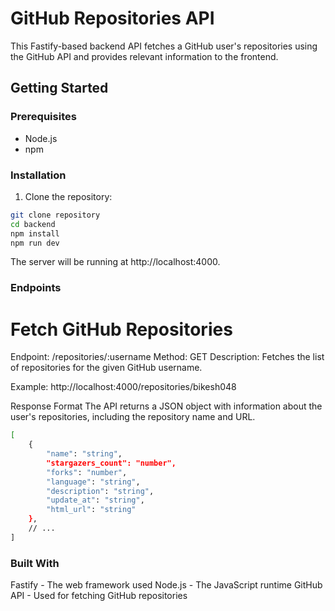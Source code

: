 # GitHub Repositories API

This Fastify-based backend API fetches a GitHub user's repositories using the GitHub API and provides relevant information to the frontend.

## Getting Started

### Prerequisites

- Node.js
- npm

### Installation

1. Clone the repository:

```bash
git clone repository
cd backend
npm install
npm run dev
```

The server will be running at http://localhost:4000.

### Endpoints

# Fetch GitHub Repositories

Endpoint: /repositories/:username
Method: GET
Description: Fetches the list of repositories for the given GitHub username.

Example: http://localhost:4000/repositories/bikesh048

Response Format
The API returns a JSON object with information about the user's repositories, including the repository name and URL.

```bash
[
    {
        "name": "string",
        "stargazers_count": "number",
        "forks": "number",
        "language": "string",
        "description": "string",
        "update_at": "string",
        "html_url": "string"
    },
    // ...
]

```

### Built With

Fastify - The web framework used
Node.js - The JavaScript runtime
GitHub API - Used for fetching GitHub repositories
